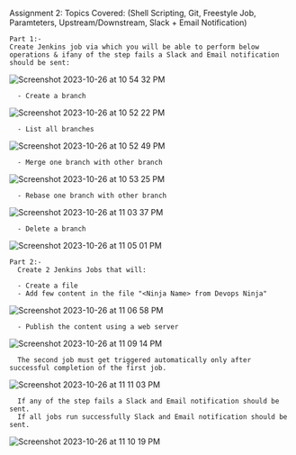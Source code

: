 Assignment 2:
Topics Covered: (Shell Scripting, Git, Freestyle Job, Paramteters, Upstream/Downstream, Slack + Email Notification)

    Part 1:-
    Create Jenkins job via which you will be able to perform below operations & ifany of the step fails a Slack and Email notification should be sent:
![Screenshot 2023-10-26 at 10 54 32 PM](https://github.com/c-shantanu/ninja/assets/52127255/29bd700c-c9ff-44e6-96db-e0103ed954c4)

  
      - Create a branch
![Screenshot 2023-10-26 at 10 52 22 PM](https://github.com/c-shantanu/ninja/assets/52127255/ee0418d1-3f39-470e-8508-e05d78080b9e)

      - List all branches
![Screenshot 2023-10-26 at 10 52 49 PM](https://github.com/c-shantanu/ninja/assets/52127255/24d201bd-a3c4-40de-86b8-8e7fb2cfeeac)

      - Merge one branch with other branch
  ![Screenshot 2023-10-26 at 10 53 25 PM](https://github.com/c-shantanu/ninja/assets/52127255/be643a6d-c8cf-4626-84ef-5c97fe78c6fa)

      - Rebase one branch with other branch
  ![Screenshot 2023-10-26 at 11 03 37 PM](https://github.com/c-shantanu/ninja/assets/52127255/69211283-0d64-49f0-95bb-3aa9402c742e)

      - Delete a branch
  ![Screenshot 2023-10-26 at 11 05 01 PM](https://github.com/c-shantanu/ninja/assets/52127255/69639b5e-58c5-4b63-9969-37768eecb5ce)


    Part 2:-
      Create 2 Jenkins Jobs that will:
      
      - Create a file
      - Add few content in the file "<Ninja Name> from Devops Ninja"
  ![Screenshot 2023-10-26 at 11 06 58 PM](https://github.com/c-shantanu/ninja/assets/52127255/9c49b35b-6575-4e94-97ee-7a9314ecba9d)

      
      
      - Publish the content using a web server
  ![Screenshot 2023-10-26 at 11 09 14 PM](https://github.com/c-shantanu/ninja/assets/52127255/f8b39f46-8180-4b48-ba5e-7e152d76eb57)

      The second job must get triggered automatically only after successful completion of the first job.
  ![Screenshot 2023-10-26 at 11 11 03 PM](https://github.com/c-shantanu/ninja/assets/52127255/9715d489-67d4-4045-ad65-f7ee6c78d781)

      If any of the step fails a Slack and Email notification should be sent.
      If all jobs run successfully Slack and Email notification should be sent.
  ![Screenshot 2023-10-26 at 11 10 19 PM](https://github.com/c-shantanu/ninja/assets/52127255/b13c5fe2-8270-4e28-a1ca-1bae8be050b1)
